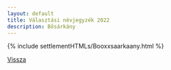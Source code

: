 ```yaml
---
layout: default
title: Választási névjegyzék 2022
description: Bősárkány
---
```


{% include settlementHTMLs/Booxxsaarkaany.html %}

[Vissza](./)